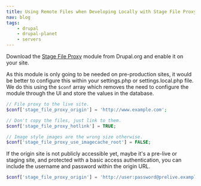 ```yaml
---
title: Using Remote Files when Developing Locally with Stage File Proxy Module
nav: blog
tags:
    - drupal
    - drupal-planet
    - servers
---
```

Download the [Stage File Proxy](https://www.drupal.org/project/stage_file_proxy) module from Drupal.org and enable it on your site.

As this module is only going to be needed on pre-production sites, it would be better to configure this within your settings.php or settings.local.php file. We do this using the `$conf` array which removes the need to configure the module through the UI and store the values in the database.

~~~php
// File proxy to the live site.
$conf['stage_file_proxy_origin'] = 'http://www.example.com';
~~~

~~~php
// Don't copy the files, just link to them.
$conf['stage_file_proxy_hotlink'] = TRUE;
~~~


~~~php
// Image style images are the wrong size otherwise.
$conf['stage_file_proxy_use_imagecache_root'] = FALSE;
~~~

If the origin site is not publicly accessible yet, maybe it's a pre-live or staging site, and protected with a basic access authentication, you can include the username and password within the origin URL. 

~~~php
$conf['stage_file_proxy_origin'] = 'http://user:password@prelive.example.com';
~~~